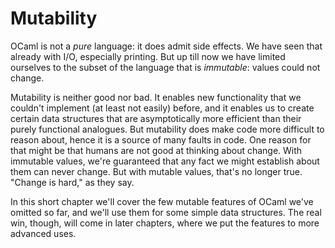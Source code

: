 # Mutability

OCaml is not a *pure* language: it does admit side effects. We have seen that
already with I/O, especially printing. But up till now we have limited ourselves
to the subset of the language that is *immutable*: values could not change.

Mutability is neither good nor bad. It enables new functionality that we
couldn't implement (at least not easily) before, and it enables us to create
certain data structures that are asymptotically more efficient than their purely
functional analogues. But mutability does make code more difficult to reason
about, hence it is a source of many faults in code. One reason for that might be
that humans are not good at thinking about change. With immutable values, we're
guaranteed that any fact we might establish about them can never change. But
with mutable values, that's no longer true. "Change is hard," as they say.

In this short chapter we'll cover the few mutable features of OCaml we've
omitted so far, and we'll use them for some simple data structures. The real
win, though, will come in later chapters, where we put the features to more
advanced uses.
